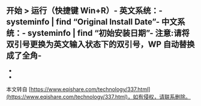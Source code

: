 开始 > 运行（快捷键 Win+R）-
英文系统：-
**systeminfo | find “Original Install Date”**-
中文系统：-
**systeminfo | find “初始安装日期”**-
注意:请将双引号更换为英文输入状态下的双引号，WP 自动替换成了全角-
-
-

-

本文转自 [https://www.eqishare.com/technology/337.html](https://www.eqishare.com/technology/337.html)，如有侵权，请联系删除。